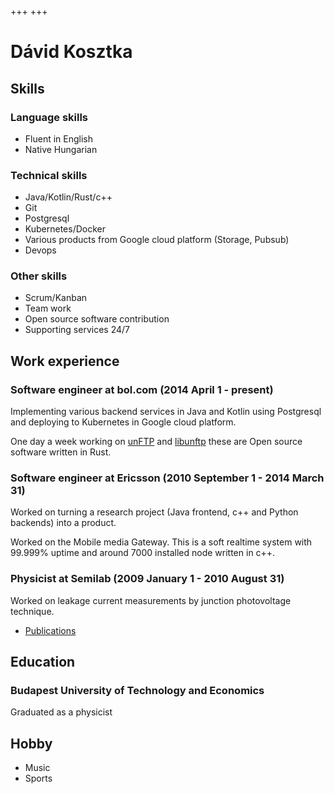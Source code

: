 +++
+++
# Dávid Kosztka

## Skills
### Language skills
* Fluent in English
* Native Hungarian

### Technical skills
* Java/Kotlin/Rust/c++
* Git
* Postgresql
* Kubernetes/Docker
* Various products from Google cloud platform (Storage, Pubsub)
* Devops

### Other skills
* Scrum/Kanban
* Team work
* Open source software contribution
* Supporting services 24/7

## Work experience
### Software engineer at bol.com (2014 April 1 - present)
Implementing various backend services in Java and Kotlin using Postgresql and deploying to Kubernetes in Google cloud platform.

One day a week working on [unFTP](https://github.com/bolcom/unFTP/) and [libunftp](https://github.com/bolcom/libunftp/) these are Open source software written in Rust.
### Software engineer at Ericsson (2010 September 1 - 2014 March 31)
Worked on turning a research project (Java frontend, c++ and Python backends) into a product.

Worked on the Mobile media Gateway. This is a soft realtime system with 99.999% uptime and around 7000 installed node written in c++.
### Physicist at Semilab (2009 January 1 - 2010 August 31)
Worked on leakage current measurements by junction photovoltage technique.
* [Publications](https://www.researchgate.net/scientific-contributions/74593950_D_Kosztka)

## Education
### Budapest University of Technology and Economics
Graduated as a physicist

## Hobby
* Music
* Sports
